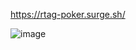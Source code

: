 https://rtag-poker.surge.sh/

![image](https://user-images.githubusercontent.com/5400947/144972016-856335e9-5ab6-4eb0-bec8-0f198cbe29f2.png)
